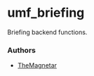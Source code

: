 umf_briefing
========

Briefing backend functions.

### Authors

- [TheMagnetar](http://github.com/TheMagnetar)
